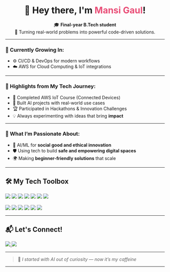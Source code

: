 <h1 align="center">👋 Hey there, I'm <span style="color:#E94E77">Mansi Gaul</span>!</h1>

<p align="center">
🎓 <b>Final-year B.Tech student</b> <br>
🚀 Turning real-world problems into powerful code-driven solutions.
</p>

---

### 🌱 Currently Growing In:

- ⚙️ CI/CD & DevOps for modern workflows
- ☁️ AWS for Cloud Computing & IoT integrations

---

### 💼 Highlights from My Tech Journey:

- 🧠 Completed AWS IoT Course (Connected Devices)
- 🔐 Built AI projects with real-world use cases
- 🏆 Participated in Hackathons & Innovation Challenges
- 💡 Always experimenting with ideas that bring **impact**

---

### 🎯 What I’m Passionate About:

- 🤖 AI/ML for **social good and ethical innovation**
- 🛡️ Using tech to build **safe and empowering digital spaces**
- 🌍 Making **beginner-friendly solutions** that scale

---

## 🛠️ My Tech Toolbox

<p align="left">
  <img src="https://img.shields.io/badge/HTML5-E34F26?style=for-the-badge&logo=html5&logoColor=white" />
  <img src="https://img.shields.io/badge/CSS3-1572B6?style=for-the-badge&logo=css3&logoColor=white" />
  <img src="https://img.shields.io/badge/JavaScript-F7DF1E?style=for-the-badge&logo=javascript&logoColor=black" />
  <img src="https://img.shields.io/badge/React-20232A?style=for-the-badge&logo=react&logoColor=61DAFB" />
  <img src="https://img.shields.io/badge/Node.js-339933?style=for-the-badge&logo=nodedotjs&logoColor=white" />
  <img src="https://img.shields.io/badge/MongoDB-4EA94B?style=for-the-badge&logo=mongodb&logoColor=white" />
  <img src="https://img.shields.io/badge/Express.js-000000?style=for-the-badge&logo=express&logoColor=white" />
  <br/><br/>
  <img src="https://img.shields.io/badge/Java-ED8B00?style=for-the-badge&logo=java&logoColor=white" />
  <img src="https://img.shields.io/badge/Python-3776AB?style=for-the-badge&logo=python&logoColor=white" />
  <img src="https://img.shields.io/badge/Git-F05032?style=for-the-badge&logo=git&logoColor=white" />
  <img src="https://img.shields.io/badge/GitHub-181717?style=for-the-badge&logo=github&logoColor=white" />
  <img src="https://img.shields.io/badge/AWS-FF9900?style=for-the-badge&logo=amazonaws&logoColor=white" />
  <img src="https://img.shields.io/badge/VS%20Code-007ACC?style=for-the-badge&logo=visual-studio-code&logoColor=white" />
</p>

---

## 📬 Let's Connect!

<p align="left">
  <a href="https://www.linkedin.com/in/mansi-gaul-59b95b276/">
    <img src="https://img.shields.io/badge/-LinkedIn-0A66C2?style=for-the-badge&logo=linkedin&logoColor=white" />
  </a>
 
  <a href="mansigaull@gmail.com">
    <img src="https://img.shields.io/badge/Email-D14836?style=for-the-badge&logo=gmail&logoColor=white" />
  </a>
</p>

---

> 🌟 *I started with AI out of curiosity — now it’s my caffeine*  
---

